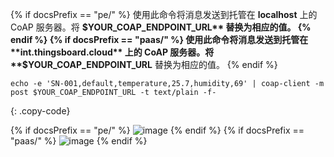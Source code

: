{% if docsPrefix == "pe/" %}
使用此命令将消息发送到托管在 **localhost** 上的 CoAP 服务器。将 **$YOUR_COAP_ENDPOINT_URL** 替换为相应的值。
{% endif %}
{% if docsPrefix == "paas/" %}
使用此命令将消息发送到托管在 **int.thingsboard.cloud** 上的 CoAP 服务器。将 **$YOUR_COAP_ENDPOINT_URL** 替换为相应的值。
{% endif %}

```shell
echo -e 'SN-001,default,temperature,25.7,humidity,69' | coap-client -m post $YOUR_COAP_ENDPOINT_URL -t text/plain -f-
```
{: .copy-code}

{% if docsPrefix == "pe/" %}
![image](/images/user-guide/integrations/coap/terminal-text-pe.png)
{% endif %}
{% if docsPrefix == "paas/" %}
![image](/images/user-guide/integrations/coap/terminal-text-paas.png)
{% endif %}